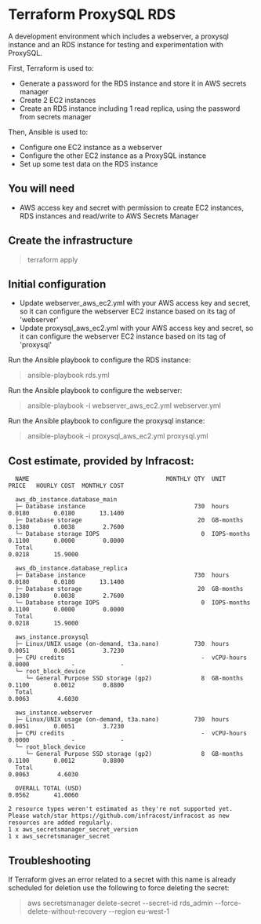 # Terraform ProxySQL RDS

 A development environment which includes a webserver, a proxysql instance and an RDS instance for testing and experimentation with ProxySQL.

 First, Terraform is used to:
 
 * Generate a password for the RDS instance and store it in AWS secrets manager
 * Create 2 EC2 instances 
 * Create an RDS instance including 1 read replica, using the password from secrets manager

 Then, Ansible is used to:
 
 * Configure one EC2 instance as a webserver
 * Configure the other EC2 instance as a ProxySQL instance
 * Set up some test data on the RDS instance 

 ## You will need

 * AWS access key and secret with permission to create EC2 instances, RDS instances and read/write to AWS Secrets Manager

 ## Create the infrastructure

 > terraform apply

 ## Initial configuration

 * Update webserver_aws_ec2.yml with your AWS access key and secret, so it can configure the webserver EC2 instance based on its tag of 'webserver'
 * Update proxysql_aws_ec2.yml with your AWS access key and secret, so it can configure the webserver EC2 instance based on its tag of 'proxysql'

Run the Ansible playbook to configure the RDS instance:

> ansible-playbook rds.yml

Run the Ansible playbook to configure the webserver:

 > ansible-playbook -i webserver_aws_ec2.yml webserver.yml  

Run the Ansible playbook to configure the proxysql instance:

 > ansible-playbook -i proxysql_aws_ec2.yml proxysql.yml  

## Cost estimate, provided by Infracost:

```
  NAME                                       MONTHLY QTY  UNIT         PRICE   HOURLY COST  MONTHLY COST  

  aws_db_instance.database_main                                                                           
  ├─ Database instance                               730  hours        0.0180       0.0180       13.1400  
  ├─ Database storage                                 20  GB-months    0.1380       0.0038        2.7600  
  └─ Database storage IOPS                             0  IOPS-months  0.1100       0.0000        0.0000  
  Total                                                                             0.0218       15.9000  
                                                                                                          
  aws_db_instance.database_replica                                                                        
  ├─ Database instance                               730  hours        0.0180       0.0180       13.1400  
  ├─ Database storage                                 20  GB-months    0.1380       0.0038        2.7600  
  └─ Database storage IOPS                             0  IOPS-months  0.1100       0.0000        0.0000  
  Total                                                                             0.0218       15.9000  
                                                                                                          
  aws_instance.proxysql                                                                                   
  ├─ Linux/UNIX usage (on-demand, t3a.nano)          730  hours        0.0051       0.0051        3.7230  
  ├─ CPU credits                                       -  vCPU-hours   0.0000            -             -  
  └─ root_block_device                       
     └─ General Purpose SSD storage (gp2)              8  GB-months    0.1100       0.0012        0.8800  
  Total                                                                             0.0063        4.6030  
                                                                                                          
  aws_instance.webserver                                                                                  
  ├─ Linux/UNIX usage (on-demand, t3a.nano)          730  hours        0.0051       0.0051        3.7230  
  ├─ CPU credits                                       -  vCPU-hours   0.0000            -             -  
  └─ root_block_device                       
     └─ General Purpose SSD storage (gp2)              8  GB-months    0.1100       0.0012        0.8800  
  Total                                                                             0.0063        4.6030  
                                                                                                          
  OVERALL TOTAL (USD)                                                               0.0562       41.0060  

2 resource types weren't estimated as they're not supported yet.
Please watch/star https://github.com/infracost/infracost as new resources are added regularly.
1 x aws_secretsmanager_secret_version
1 x aws_secretsmanager_secret
```


## Troubleshooting

If Terraform gives an error related to a secret with this name is already scheduled for deletion use the following to force deleting the secret:

> aws secretsmanager delete-secret --secret-id rds_admin --force-delete-without-recovery --region eu-west-1